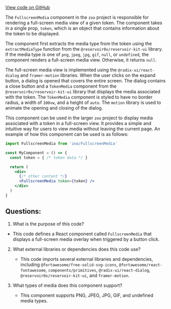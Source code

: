[View code on GitHub](zoo-labs/zoo/blob/master/app/components/token/FullscreenMedia.tsx)

The `FullscreenMedia` component in the `zoo` project is responsible for rendering a full-screen media view of a given token. The component takes in a single prop, `token`, which is an object that contains information about the token to be displayed. 

The component first extracts the media type from the token using the `extractMediaType` function from the `@reservoir0x/reservoir-kit-ui` library. If the media type is one of `png`, `jpeg`, `jpg`, `gif`, `null`, or `undefined`, the component renders a full-screen media view. Otherwise, it returns `null`.

The full-screen media view is implemented using the `@radix-ui/react-dialog` and `framer-motion` libraries. When the user clicks on the expand button, a dialog is opened that covers the entire screen. The dialog contains a close button and a `TokenMedia` component from the `@reservoir0x/reservoir-kit-ui` library that displays the media associated with the token. The `TokenMedia` component is styled to have no border radius, a width of `100vw`, and a height of `auto`. The `motion` library is used to animate the opening and closing of the dialog.

This component can be used in the larger `zoo` project to display media associated with a token in a full-screen view. It provides a simple and intuitive way for users to view media without leaving the current page. An example of how this component can be used is as follows:

```jsx
import FullscreenMedia from 'zoo/FullscreenMedia'

const MyComponent = () => {
  const token = { /* token data */ }

  return (
    <div>
      {/* other content */}
      <FullscreenMedia token={token} />
    </div>
  )
}
```
## Questions: 
 1. What is the purpose of this code?
   - This code defines a React component called `FullscreenMedia` that displays a full-screen media overlay when triggered by a button click.

2. What external libraries or dependencies does this code use?
   - This code imports several external libraries and dependencies, including `@fortawesome/free-solid-svg-icons`, `@fortawesome/react-fontawesome`, `components/primitives`, `@radix-ui/react-dialog`, `@reservoir0x/reservoir-kit-ui`, and `framer-motion`.

3. What types of media does this component support?
   - This component supports PNG, JPEG, JPG, GIF, and undefined media types.